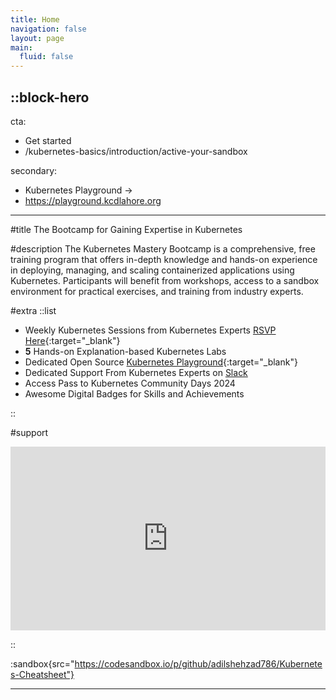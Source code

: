 ```yaml
---
title: Home
navigation: false
layout: page
main:
  fluid: false
---
```


::block-hero
---
cta:
  - Get started
  - /kubernetes-basics/introduction/active-your-sandbox

secondary:
  - Kubernetes Playground →
  - https://playground.kcdlahore.org
---

#title
The Bootcamp for Gaining Expertise in Kubernetes

#description
The Kubernetes Mastery Bootcamp is a comprehensive, free training program that offers in-depth knowledge and hands-on experience in deploying, managing, and scaling containerized applications using Kubernetes. Participants will benefit from workshops, access to a sandbox environment for practical exercises, and training from industry experts. 


#extra
  ::list
  - Weekly Kubernetes Sessions from Kubernetes Experts [RSVP Here](https://www.meetup.com/cncf-lahore/){:target="_blank"}
  - **5** Hands-on Explanation-based Kubernetes Labs 
  - Dedicated Open Source [Kubernetes Playground](https://playground.kcdlahore.org/){:target="_blank"}
  - Dedicated Support From Kubernetes Experts on [Slack](https://join.slack.com/t/cncflahore/shared_invite/zt-2egtejr9w-pAcNZ0YG8rPtXUyhoIelXQ)
  - Access Pass to Kubernetes Community Days 2024
  - Awesome Digital Badges for Skills and Achievements

  ::


#support
<div style="position: relative; padding-bottom: 58.25242718446603%; height: 0;"><iframe src="https://www.loom.com/embed/9acb440f4cfc48edaec9369e984c9761?sid=cc159bf8-973c-48d9-a589-f89389c1e238" frameborder="0" webkitallowfullscreen mozallowfullscreen allowfullscreen style="position: absolute; top: 0; left: 0; width: 100%; height: 100%;"></iframe></div>

::

:sandbox{src="https://codesandbox.io/p/github/adilshehzad786/Kubernetes-Cheatsheet"}
<hr>

